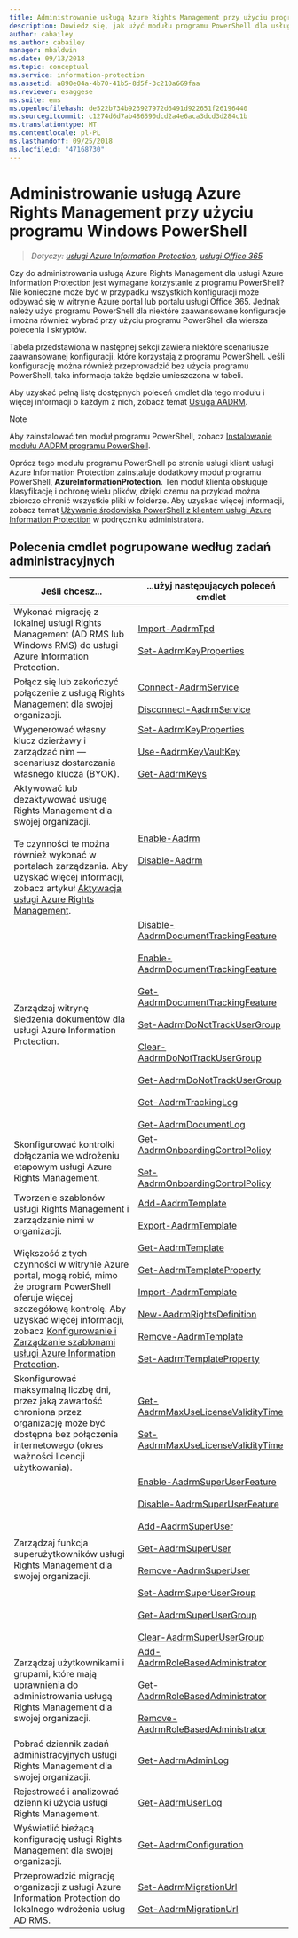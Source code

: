 ```yaml
---
title: Administrowanie usługą Azure Rights Management przy użyciu programu PowerShell — AIP
description: Dowiedz się, jak użyć modułu programu PowerShell dla usługi Azure Rights Management (AADRM) w ramach usługi Azure Information Protection w celu administrowania usługą AADRM na potrzeby Twojej organizacji.
author: cabailey
ms.author: cabailey
manager: mbaldwin
ms.date: 09/13/2018
ms.topic: conceptual
ms.service: information-protection
ms.assetid: a890e04a-4b70-41b5-8d5f-3c210a669faa
ms.reviewer: esaggese
ms.suite: ems
ms.openlocfilehash: de522b734b923927972d6491d922651f26196440
ms.sourcegitcommit: c1274d6d7ab486590dcd2a4e6aca3dcd3d284c1b
ms.translationtype: MT
ms.contentlocale: pl-PL
ms.lasthandoff: 09/25/2018
ms.locfileid: "47168730"
---
```

# <a name="administering-the-azure-rights-management-service-by-using-windows-powershell"></a>Administrowanie usługą Azure Rights Management przy użyciu programu Windows PowerShell

>*Dotyczy: [usługi Azure Information Protection](https://azure.microsoft.com/pricing/details/information-protection), [usługi Office 365](http://download.microsoft.com/download/E/C/F/ECF42E71-4EC0-48FF-AA00-577AC14D5B5C/Azure_Information_Protection_licensing_datasheet_EN-US.pdf)*

Czy do administrowania usługą Azure Rights Management dla usługi Azure Information Protection jest wymagane korzystanie z programu PowerShell? Nie konieczne może być w przypadku wszystkich konfiguracji może odbywać się w witrynie Azure portal lub portalu usługi Office 365. Jednak należy użyć programu PowerShell dla niektóre zaawansowane konfiguracje i można również wybrać przy użyciu programu PowerShell dla wiersza polecenia i skryptów.

Tabela przedstawiona w następnej sekcji zawiera niektóre scenariusze zaawansowanej konfiguracji, które korzystają z programu PowerShell. Jeśli konfigurację można również przeprowadzić bez użycia programu PowerShell, taka informacja także będzie umieszczona w tabeli.

Aby uzyskać pełną listę dostępnych poleceń cmdlet dla tego modułu i więcej informacji o każdym z nich, zobacz temat [Usługa AADRM](/powershell/module/aadrm/?view=azureipps#aadrm).

> [!NOTE]
> Aby zainstalować ten moduł programu PowerShell, zobacz [Instalowanie modułu AADRM programu PowerShell](install-powershell.md).

Oprócz tego modułu programu PowerShell po stronie usługi klient usługi Azure Information Protection zainstaluje dodatkowy moduł programu PowerShell, **AzureInformationProtection**. Ten moduł klienta obsługuje klasyfikację i ochronę wielu plików, dzięki czemu na przykład można zbiorczo chronić wszystkie pliki w folderze. Aby uzyskać więcej informacji, zobacz temat [Używanie środowiska PowerShell z klientem usługi Azure Information Protection](./rms-client/client-admin-guide-powershell.md) w podręczniku administratora.

## <a name="cmdlets-grouped-by-administration-task"></a>Polecenia cmdlet pogrupowane według zadań administracyjnych

|Jeśli chcesz...|...użyj następujących poleceń cmdlet|
|-------------------|------------------------------|
|Wykonać migrację z lokalnej usługi Rights Management (AD RMS lub Windows RMS) do usługi Azure Information Protection.|[Import-AadrmTpd](/powershell/aadrm/vlatest/import-aadrmtpd)<br /><br />[Set-AadrmKeyProperties](/powershell/module/aadrm/set-aadrmkeyproperties)|
|Połącz się lub zakończyć połączenie z usługą Rights Management dla swojej organizacji.|[Connect-AadrmService](/powershell/aadrm/vlatest/connect-aadrmservice)<br /><br />[Disconnect-AadrmService](/powershell/aadrm/vlatest/disconnect-aadrmservice)|
|Wygenerować własny klucz dzierżawy i zarządzać nim — scenariusz dostarczania własnego klucza (BYOK).|[Set-AadrmKeyProperties](/powershell/module/aadrm/set-aadrmkeyproperties)<br /><br />[Use-AadrmKeyVaultKey](/powershell/aadrm/vlatest/use-aadrmkeyvaultkey)<br /><br />[Get-AadrmKeys](/powershell/aadrm/vlatest/get-aadrmkeys)|
|Aktywować lub dezaktywować usługę Rights Management dla swojej organizacji.<br /><br />Te czynności te można również wykonać w portalach zarządzania. Aby uzyskać więcej informacji, zobacz artykuł [Aktywacja usługi Azure Rights Management](activate-service.md).|[Enable-Aadrm](/powershell/aadrm/vlatest/enable-aadrm)<br /><br />[Disable-Aadrm](/powershell/aadrm/vlatest/disable-aadrm)|
|Zarządzaj witrynę śledzenia dokumentów dla usługi Azure Information Protection.|[Disable-AadrmDocumentTrackingFeature](/powershell/aadrm/vlatest/disable-aadrmdocumenttrackingfeature)<br /><br />[Enable-AadrmDocumentTrackingFeature](/powershell/aadrm/vlatest/enable-aadrmdocumenttrackingfeature)<br /><br />[Get-AadrmDocumentTrackingFeature](/powershell/aadrm/vlatest/get-aadrmdocumenttrackingfeature)<br /><br />[Set-AadrmDoNotTrackUserGroup](/powershell/module/aadrm/set-aadrmdonottrackusergroup)<br /><br />[Clear-AadrmDoNotTrackUserGroup](/powershell/module/aadrm/Clear-AadrmDoNotTrackUserGroup)<br /><br />[Get-AadrmDoNotTrackUserGroup](/powershell/module/aadrm/get-AadrmDoNotTrackUserGroup)<br /><br />[Get-AadrmTrackingLog](/powershell/module/aadrm/Get-AadrmTrackingLog)<br /><br />[Get-AadrmDocumentLog](/powershell/module/aadrm/Get-AadrmDocumentLog)|
|Skonfigurować kontrolki dołączania we wdrożeniu etapowym usługi Azure Rights Management.|[Get-AadrmOnboardingControlPolicy](/powershell/aadrm/vlatest/get-aadrmonboardingcontrolpolicy)<br /><br />[Set-AadrmOnboardingControlPolicy](/powershell/aadrm/vlatest/set-aadrmonboardingcontrolpolicy)|
|Tworzenie szablonów usługi Rights Management i zarządzanie nimi w organizacji.<br /><br />Większość z tych czynności w witrynie Azure portal, mogą robić, mimo że program PowerShell oferuje więcej szczegółową kontrolę. Aby uzyskać więcej informacji, zobacz [Konfigurowanie i Zarządzanie szablonami usługi Azure Information Protection](configure-policy-templates.md).|[Add-AadrmTemplate](/powershell/aadrm/vlatest/add-aadrmtemplate)<br /><br />[Export-AadrmTemplate](/powershell/aadrm/vlatest/export-aadrmtemplate)<br /><br />[Get-AadrmTemplate](/powershell/aadrm/vlatest/get-aadrmtemplate)<br /><br />[Get-AadrmTemplateProperty](/powershell/aadrm/vlatest/get-aadrmtemplateproperty)<br /><br />[Import-AadrmTemplate](/powershell/aadrm/vlatest/import-aadrmtemplate)<br /><br />[New-AadrmRightsDefinition](/powershell/aadrm/vlatest/new-aadrmrightsdefinition)<br /><br />[Remove-AadrmTemplate](/powershell/aadrm/vlatest/remove-aadrmtemplate)<br /><br />[Set-AadrmTemplateProperty](/powershell/aadrm/vlatest/set-aadrmtemplateproperty)|
|Skonfigurować maksymalną liczbę dni, przez jaką zawartość chroniona przez organizację może być dostępna bez połączenia internetowego (okres ważności licencji użytkowania).|[Get-AadrmMaxUseLicenseValidityTime](/powershell/aadrm/vlatest/get-aadrmmaxuselicensevaliditytime)<br /><br />[Set-AadrmMaxUseLicenseValidityTime](/powershell/aadrm/vlatest/set-aadrmmaxuselicensevaliditytime)|
|Zarządzaj funkcja superużytkowników usługi Rights Management dla swojej organizacji.|[Enable-AadrmSuperUserFeature](/powershell/aadrm/vlatest/enable-aadrmsuperuserfeature)<br /><br />[Disable-AadrmSuperUserFeature](/powershell/aadrm/vlatest/disable-aadrmsuperuserfeature)<br /><br />[Add-AadrmSuperUser](/powershell/aadrm/vlatest/add-aadrmsuperuser)<br /><br />[Get-AadrmSuperUser](/powershell/aadrm/vlatest/get-aadrmsuperuser)<br /><br />[Remove-AadrmSuperUser](/powershell/aadrm/vlatest/remove-aadrmsuperuser)<br /><br />[Set-AadrmSuperUserGroup](/powershell/aadrm/vlatest/set-aadrmsuperusergroup)<br /><br />[Get-AadrmSuperUserGroup](/powershell/aadrm/vlatest/get-aadrmsuperusergroup)<br /><br />[Clear-AadrmSuperUserGroup](/powershell/aadrm/vlatest/clear-aadrmsuperusergroup)|
|Zarządzaj użytkownikami i grupami, które mają uprawnienia do administrowania usługą Rights Management dla swojej organizacji.|[Add-AadrmRoleBasedAdministrator](/powershell/aadrm/vlatest/add-aadrmrolebasedadministrator)<br /><br />[Get-AadrmRoleBasedAdministrator](/powershell/aadrm/vlatest/get-aadrmrolebasedadministrator)<br /><br />[Remove-AadrmRoleBasedAdministrator](/powershell/aadrm/vlatest/remove-aadrmrolebasedadministrator)|
|Pobrać dziennik zadań administracyjnych usługi Rights Management dla swojej organizacji.|[Get-AadrmAdminLog](https://msdn.microsoft.com/library/azure/dn629430.aspx)|
|Rejestrować i analizować dzienniki użycia usługi Rights Management.|[Get-AadrmUserLog](/powershell/aadrm/vlatest/get-aadrmuserlog)|
|Wyświetlić bieżącą konfigurację usługi Rights Management dla swojej organizacji.|[Get-AadrmConfiguration](/powershell/aadrm/vlatest/get-aadrmconfiguration)|
|Przeprowadzić migrację organizacji z usługi Azure Information Protection do lokalnego wdrożenia usług AD RMS.|[Set-AadrmMigrationUrl](/powershell/aadrm/vlatest/set-aadrmmigrationurl)<br /><br />[Get-AadrmMigrationUrl](/powershell/aadrm/vlatest/get-aadrmmigrationurl)|

